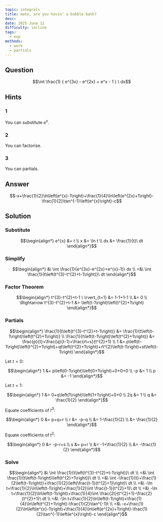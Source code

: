 ```yaml
---
topic: integrals
title: mate, are you havin’ a bubble bath?
desc: 
date: 2025 June 12
difficulty: incline
tags:
  - exp
methods:
  - work
  - partials
---
```



## Question
```math
\int
  \frac{1}
    { e^{3x} - e^{2x} + e^x - 1 }
\ dx
```


## Hints

### 1
You can substitute $e^x$.

### 2
You can factorise.

### 3
You can partials.


## Answer
```math
-x+\frac{1}{2}\ln\left(e^{x}-1\right)+\frac{1}{4}\ln\left(e^{2x}+1\right)-\frac{1}{2}\tan^{-1}\left(e^{x}\right)-c
```


## Solution

### Substitute
```math
\begin{align*}
  e^{x} &= t
  \\ x &= \ln t
  \\ dx &= \frac{1}{t}\ dt
\end{align*}
```

### Simplify
```math
\begin{align*}
  &\ \int \frac{1}{e^{3x}-e^{2x}+e^{x}-1}\ dx
  \\ =&\ \int \frac{1}{t\left(t^{3}-t^{2}+t-1\right)}\ dt
\end{align*}
```

### Factor Theorem
```math
\begin{align*}
  t^{3}-t^{2}+t-1 \ \rvert_{t=1} &= 1-1+1-1
  \\ &= 0
  \\ \Rightarrow t^{3}-t^{2}+t-1
    &= \left(t-1\right)\left(t^{2}+1\right)
\end{align*}
```

### Partials
```math
\begin{align*}
  \frac{1}{t\left(t^{3}-t^{2}+t-1\right)}
    &= \frac{1}{t\left(t-1\right)\left(t^{2}+1\right)}
  \\ \frac{1}{t\left(t-1\right)\left(t^{2}+1\right)}
    &= \frac{p}{t}+\frac{q}{t-1}+\frac{rt+s}{t^{2}+1}
  \\ 1 &= p\left(t-1\right)\left(t^{2}+1\right)+qt\left(t^{2}+1\right)+rt^{2}\left(t-1\right)+st\left(t-1\right)
\end{align*}
```

Let $t = 0$:

```math
\begin{align*}
  1 &= p\left(0-1\right)\left(0+1\right)+0+0+0
  \\ -p &= 1
  \\ p &= -1
\end{align*}
```

Let $t = 1$:

```math
\begin{align*}
  1 &= 0+q\left(1\right)\left(1+1\right)+0+0
  \\ 2q &= 1
  \\ q &= \frac{1}{2}
\end{align*}
```

Equate coefficients of $t^3$:

```math
\begin{align*}
  0 &= p+q+r
  \\ r &= -p-q
  \\ &= 1-\frac{1}{2}
  \\ &= \frac{1}{2}
\end{align*}
```

Equate coefficients of $t^2$:

```math
\begin{align*}
  0 &= -p-r+s
  \\ s &= p+r
  \\ &= -1+\frac{1}{2}
  \\ &= -\frac{1}{2}
\end{align*}
```

### Solve
```math
\begin{align*}
  &\ \int \frac{1}{t\left(t^{3}-t^{2}+t-1\right)}\ dt
  \\ =&\ \int \frac{1}{t\left(t-1\right)\left(t^{2}+1\right)}\ dt
  \\ =&\ \int -\frac{1}{t}+\frac{1}{2\left(t-1\right)}+\frac{1}{2}\left(\frac{t-1}{t^{2}+1}\right)\ dt
  \\ =&\ -\ln t+\frac{1}{2}\ln\left(t-1\right)+\frac{1}{2}\int \frac{t-1}{t^{2}+1}\ dt
  \\ =&\ -\ln t+\frac{1}{2}\ln\left(t-1\right)+\frac{1}{4}\int \frac{2t}{t^{2}+1}-\frac{2}{t^{2}+1}\ dt
  \\ =&\ -\ln t+\frac{1}{2}\ln\left(t-1\right)+\frac{1}{4}\ln\left(t^{2}+1\right)-\frac{1}{2}\tan^{-1}t
  \\ =&\ -x+\frac{1}{2}\ln\left(e^{x}-1\right)+\frac{1}{4}\ln\left(e^{2x}+1\right)-\frac{1}{2}\tan^{-1}\left(e^{x}\right)-c
\end{align*}
```
